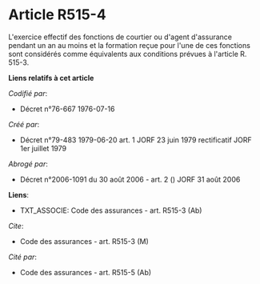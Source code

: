 # Article R515-4

L'exercice effectif des fonctions de courtier ou d'agent d'assurance pendant un an au moins et la formation reçue pour l'une
de ces fonctions sont considérés comme équivalents aux conditions prévues à l'article R. 515-3.

**Liens relatifs à cet article**

_Codifié par_:

  - Décret n°76-667 1976-07-16

_Créé par_:

  - Décret n°79-483 1979-06-20 art. 1 JORF 23 juin 1979 rectificatif JORF 1er juillet 1979

_Abrogé par_:

  - Décret n°2006-1091 du 30 août 2006 - art. 2 () JORF 31 août 2006

**Liens**:

  - TXT_ASSOCIE: Code des assurances - art. R515-3 (Ab)

_Cite_:

  - Code des assurances - art. R515-3 (M)

_Cité par_:

  - Code des assurances - art. R515-5 (Ab)
